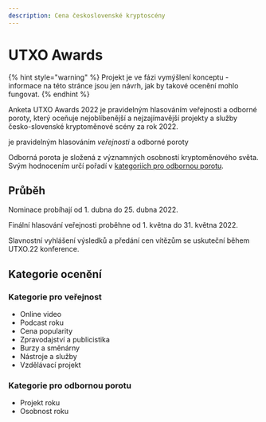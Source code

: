 ```yaml
---
description: Cena československé kryptoscény
---
```


# UTXO Awards

{% hint style="warning" %}
Projekt je ve fázi vymýšlení konceptu - informace na této stránce jsou jen návrh, jak by takové ocenění mohlo fungovat.&#x20;
{% endhint %}

Anketa UTXO Awards 2022 je pravidelným hlasováním veřejnosti a odborné poroty, který oceňuje nejoblíbenější a nejzajímavější projekty a služby česko-slovenské kryptoměnové scény za rok 2022.

je pravidelným hlasováním _veřejnosti_ a odborné poroty

Odborná porota je složená z významných osobností kryptoměnového světa. Svým hodnocením určí pořadí v [kategoriích pro odbornou porotu](utxo-awards.md#kategorie-pro-odbornou-porotu).

## Průběh

Nominace probíhají od 1. dubna do 25. dubna 2022.

Finální hlasování veřejnosti proběhne od 1. května do 31. května 2022.

Slavnostní vyhlášení výsledků a předání cen vítězům se uskuteční během UTXO.22 konference.

## Kategorie ocenění

### Kategorie pro veřejnost

* Online video
* Podcast roku
* Cena popularity
* Zpravodajství a publicistika
* Burzy a směnárny
* Nástroje a služby
* Vzdělávací projekt

### Kategorie pro odbornou porotu

* Projekt roku
* Osobnost roku
